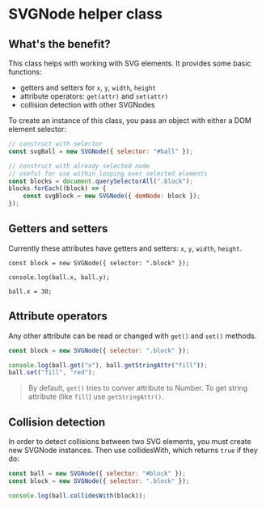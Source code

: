 # SVGNode helper class
## What's the benefit?
This class helps with working with SVG elements. It provides some basic functions:
- getters and setters for `x`, `y`, `width`, `height`
- attribute operators: `get(attr)` and `set(attr)`
- collision detection with other SVGNodes

To create an instance of this class, you pass an object with either a DOM element selector:
```js
// construct with selector
const svgBall = new SVGNode({ selector: "#ball" });

// construct with already selected node
// useful for use within looping over selected elements
const blocks = document.querySelectorAll(".block");
blocks.forEach((block) => {
    const svgBlock = new SVGNode({ domNode: block });
});
```

## Getters and setters
Currently these attributes have getters and setters: `x`, `y`, `width`, `height`.
```
const block = new SVGNode({ selector: ".block" });

console.log(ball.x, ball.y);

ball.x = 30;
```

## Attribute operators
Any other attribute can be read or changed with `get()` and `set()` methods.
```js
const block = new SVGNode({ selector: ".block" });

console.log(ball.get("x"), ball.getStringAttr("fill"));
ball.set("fill", "red");
```

> By default, `get()` tries to conver attribute to Number. To get string attribute (like `fill`) use `getStringAttr()`.






## Collision detection
In order to detect collisions between two SVG elements, you must create new SVGNode instances. Then use collidesWith, which returns `true` if they do:
```js
const ball = new SVGNode({ selector: "#block" });
const block = new SVGNode({ selector: ".block" });

console.log(ball.collidesWith(block));
```
